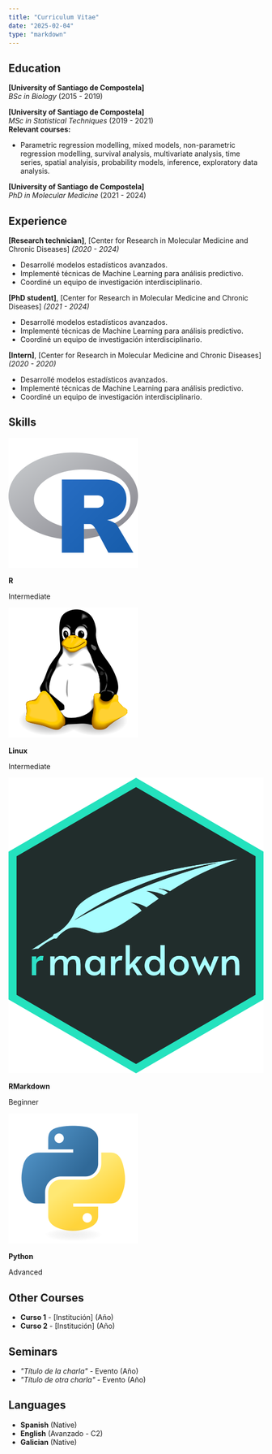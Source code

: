 ```yaml
---
title: "Curriculum Vitae"
date: "2025-02-04"
type: "markdown"
---
```



## Education

**[University of Santiago de Compostela]**  
*BSc in Biology* (2015 - 2019)  

**[University of Santiago de Compostela]**  
*MSc in Statistical Techniques* (2019 - 2021)  
**Relevant courses:**  
- Parametric regression modelling, mixed models, non-parametric regression modelling, survival analysis, multivariate analysis, time series, spatial analyisis, probability models, inference, exploratory data analysis.

**[University of Santiago de Compostela]**  
*PhD in Molecular Medicine* (2021 - 2024)  

## Experience

**[Research technician]**, [Center for Research in Molecular Medicine and Chronic Diseases] *(2020 - 2024)*  
- Desarrollé modelos estadísticos avanzados.
- Implementé técnicas de Machine Learning para análisis predictivo.
- Coordiné un equipo de investigación interdisciplinario.

**[PhD student]**, [Center for Research in Molecular Medicine and Chronic Diseases] *(2021 - 2024)*  
- Desarrollé modelos estadísticos avanzados.
- Implementé técnicas de Machine Learning para análisis predictivo.
- Coordiné un equipo de investigación interdisciplinario.

**[Intern]**, [Center for Research in Molecular Medicine and Chronic Diseases] *(2020 - 2020)*  
- Desarrollé modelos estadísticos avanzados.
- Implementé técnicas de Machine Learning para análisis predictivo.
- Coordiné un equipo de investigación interdisciplinario.

## Skills

<div class="skills-grid">
  <div>
    <img src="https://raw.githubusercontent.com/devicons/devicon/master/icons/r/r-original.svg" alt="R">
    <p><strong>R</strong></p>
    <p>Intermediate</p>
  </div>
  <div>
    <img src="https://raw.githubusercontent.com/devicons/devicon/master/icons/linux/linux-original.svg" alt="Linux">
    <p><strong>Linux</strong></p>
    <p>Intermediate</p>
  </div>
  <div>
    <img src="https://raw.githubusercontent.com/rstudio/hex-stickers/master/PNG/rmarkdown.png" alt="RMarkdown">
    <p><strong>RMarkdown</strong></p>
    <p>Beginner</p>
  </div>
  <div>
    <img src="https://raw.githubusercontent.com/devicons/devicon/master/icons/python/python-original.svg" alt="Python">
    <p><strong>Python</strong></p>
    <p>Advanced</p>
  </div>
</div>

## Other Courses

- **Curso 1** - [Institución] (Año)
- **Curso 2** - [Institución] (Año)

## Seminars

- *"Título de la charla"* - Evento (Año)
- *"Título de otra charla"* - Evento (Año)

## Languages

- **Spanish** (Native)
- **English** (Avanzado - C2)
- **Galician** (Native)

